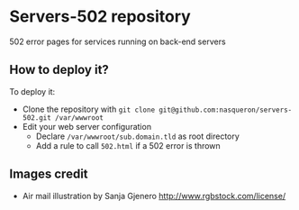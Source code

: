 # Servers-502 repository
502 error pages for services running on back-end servers

## How to deploy it?

To deploy it:
  - Clone the repository with `git clone git@github.com:nasqueron/servers-502.git /var/wwwroot`
  - Edit your web server configuration
      - Declare `/var/wwwroot/sub.domain.tld` as root directory
      - Add a rule to call `502.html` if a 502 error is thrown

## Images credit

* Air mail illustration by Sanja Gjenero
  http://www.rgbstock.com/license/

